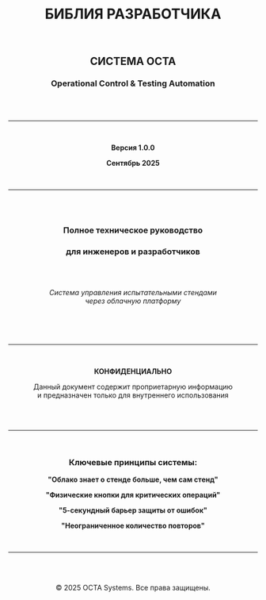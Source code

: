 # 

<div align="center">

<br>
<br>
<br>

# **БИБЛИЯ РАЗРАБОТЧИКА**

<br>

## **СИСТЕМА OCTA**
### Operational Control & Testing Automation

<br>
<br>

---

<br>

**Версия 1.0.0**

**Сентябрь 2025**

<br>

---

<br>
<br>

### Полное техническое руководство
### для инженеров и разработчиков

<br>
<br>

*Система управления испытательными стендами*  
*через облачную платформу*

<br>
<br>
<br>

---

<br>

**КОНФИДЕНЦИАЛЬНО**

Данный документ содержит проприетарную информацию  
и предназначен только для внутреннего использования

<br>
<br>

---

<br>

### Ключевые принципы системы:

**"Облако знает о стенде больше, чем сам стенд"**

**"Физические кнопки для критических операций"**

**"5-секундный барьер защиты от ошибок"**

**"Неограниченное количество повторов"**

<br>

---

<br>
<br>

© 2025 OCTA Systems. Все права защищены.

<br>
<br>
<br>

</div>